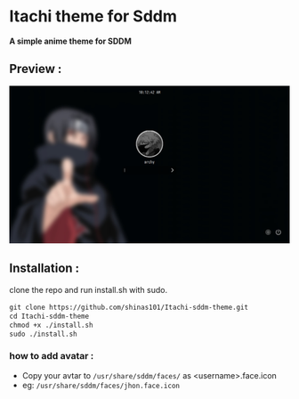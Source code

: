 # Itachi theme for Sddm

**A simple anime theme for SDDM**

## Preview :
![preview](Itachi/preview.png)

## Installation :

clone the repo and run install.sh with sudo.
```
git clone https://github.com/shinas101/Itachi-sddm-theme.git
cd Itachi-sddm-theme
chmod +x ./install.sh
sudo ./install.sh

```
### how to add avatar :
- Copy your avtar to `/usr/share/sddm/faces/` as \<username\>.face.icon
-   eg: `/usr/share/sddm/faces/jhon.face.icon`
<!---https://github.com/shinas101
